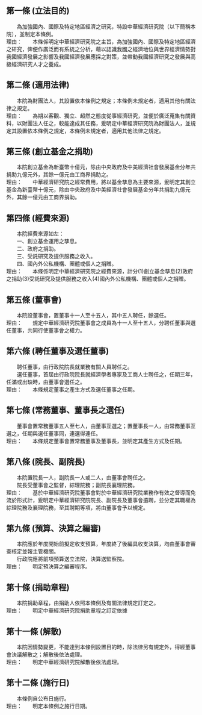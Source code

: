 第一條 (立法目的)
-----------------
　　為加強國內、國際及特定地區經濟之研究，特設中華經濟研究院（以下簡稱本院），並制定本條例。  
理由：　　本條係明定中華經濟研究院之主旨，為加強國內、國際及特定地區經濟之研究，俾便作廣泛而有系統之分析，藉以認識我國之經濟地位與世界經濟情勢對我國經濟發展之影響及我國經濟發展應採之對策，並帶動我國經濟研究之發展與高級經濟研究人才之養成。

第二條 (適用法律)
-----------------
　　本院為財團法人，其設置依本條例之規定；本條例未規定者，適用其他有關法律之規定。  
理由：　　為期以客觀、獨立、超然之態度從事經濟研究，並便於廣泛蒐集有關資料，以財團法人任之，較能達成其任務，爰明定中華經濟研究院為財團法人，並規定其設置依本條例之規定，本條例未規定者，適用其他法律之規定。

第三條 (創立基金之捐助)
-----------------------
　　本院創立基金為新臺幣十億元，除由中央政府及中美經濟社會發展基金分年共捐助九億元外，其餘一億元由工商界捐助之。  
理由：　　中華經濟研究院之經常費用，將以基金孳息為主要來源，爰明定其創立基金為新臺幣十億元，除由中央政府及中美經濟社會發展基金分年共捐助九億元外，其餘一億元由工商界捐助。

第四條 (經費來源)
-----------------
　　本院經費來源如左：  
　　一、創立基金運用之孳息。  
　　二、政府之捐助。  
　　三、受託研究及提供服務之收入。  
　　四、國內外公私機構、團體或個人之捐贈。  
理由：　　本條係明定中華經濟研究院之經費來源，計分(1)創立基金孳息(2)政府之捐助(3)受託研究及提供服務之收入(4)國內外公私機構、團體或個人之捐贈。

第五條 (董事會)
---------------
　　本院設董事會，置董事十一人至十五人，其中五人聘任，餘選任。  
理由：　　規定中華經濟研究院董事會之成員為十一人至十五人，分聘任董事與選任董事，共同行使董事會之權力。

第六條 (聘任董事及選任董事)
---------------------------
　　聘任董事，由行政院院長就業務有關人員聘任之。  
　　選任董事，首屆由行政院院長就經濟學者專家及工商人士聘任之，任期三年，任滿或出缺時，由董事會選任之。  
理由：　　本條規定董事之產生方式及選任董事之任期。

第七條 (常務董事、董事長之選任)
-------------------------------
　　董事會置常務董事五人至七人，由董事互選之；置董事長一人，由常務董事互選之，任期與選任董事同，連選得連任。  
理由：　　本條規定董事會置常務董事及董事長，並明定其產生方式及任期。

第八條 (院長、副院長)
---------------------
　　本院置院長一人，副院長一人或二人，由董事會聘任之。  
　　院長受董事會之監督，綜理院務；副院長襄理院務。  
理由：　　基於中華經濟研究院董事會對於中華經濟研究院業務作有效之督導而免流於形式計，爰明定中華經濟研究院院長、副院長及董事會遴聘，並分定其職權為綜理院務及襄理院務，至其聘期等項，將由董事會予以規定。

第九條 (預算、決算之編審)
-------------------------
　　本院應於年度開始前擬定收支預算，年度終了後編具收支決算，均由董事會審查核定並報主管機關。  
　　行政院應將前項預算送立法院，決算送監察院。  
理由：　　明定預決算之編審程序。

第十條 (捐助章程)
-----------------
　　本院捐助章程，由捐助人依照本條例及有關法律規定訂定之。  
理由：　　明定中華經濟研究院捐助章程之訂定依據

第十一條 (解散)
---------------
　　本院因情勢變更，不能達到本條例設置目的時，除法律另有規定外，得經董事會決議解散之；解散後依法處理。  
理由：　　明定中華經濟研究院解散後依法處理。

第十二條 (施行日)
-----------------
　　本條例自公布日施行。  
理由：　　明定本條例之施行日期。